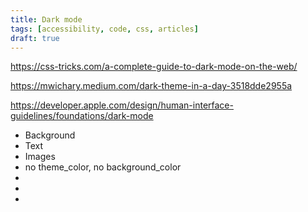 ```yaml
---
title: Dark mode
tags: [accessibility, code, css, articles]
draft: true
---
```


https://css-tricks.com/a-complete-guide-to-dark-mode-on-the-web/

https://mwichary.medium.com/dark-theme-in-a-day-3518dde2955a

https://developer.apple.com/design/human-interface-guidelines/foundations/dark-mode

- Background
- Text
- Images
- no theme_color, no background_color
- <meta name="theme-color" content="{{site.themeColor}}">
- <meta name="theme-color" content="{{site.darkThemeColor || site.themeColor}}" media="(prefers-color-scheme: dark)">
- <meta name="color-scheme" content="light dark">
